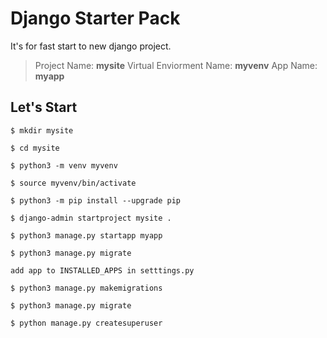 # Django Starter Pack
It's for fast start to new django project.

> Project Name: **mysite**
> Virtual Enviorment Name: **myvenv**
> App Name: **myapp**

## Let's Start
`$ mkdir mysite`

`$ cd mysite`

`$ python3 -m venv myvenv`

`$ source myvenv/bin/activate`

`$ python3 -m pip install --upgrade pip`

`$ django-admin startproject mysite .`

`$ python3 manage.py startapp myapp`

`$ python3 manage.py migrate`

`add app to INSTALLED_APPS in setttings.py`

`$ python3 manage.py makemigrations`

`$ python3 manage.py migrate`

`$ python manage.py createsuperuser`